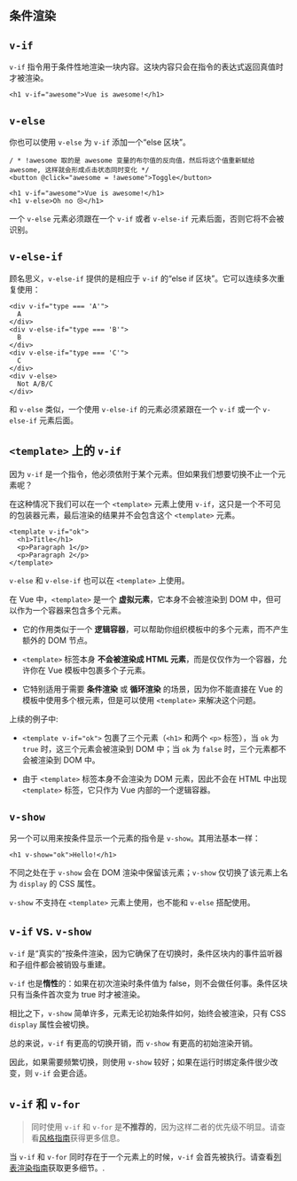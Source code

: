 ## 条件渲染

## `v-if`

`v-if` 指令用于条件性地渲染一块内容。这块内容只会在指令的表达式返回真值时才被渲染。

```vue
<h1 v-if="awesome">Vue is awesome!</h1>
```

## `v-else`

你也可以使用 `v-else` 为 `v-if` 添加一个“else 区块”。

```vue
/ * !awesome 取的是 awesome 变量的布尔值的反向值，然后将这个值重新赋给 awesome, 这样就会形成点击状态同时变化 */
<button @click="awesome = !awesome">Toggle</button>

<h1 v-if="awesome">Vue is awesome!</h1>
<h1 v-else>Oh no 😢</h1>
```

一个 `v-else` 元素必须跟在一个 `v-if` 或者 `v-else-if` 元素后面，否则它将不会被识别。

## `v-else-if`

顾名思义，`v-else-if` 提供的是相应于 `v-if` 的“else if 区块”。它可以连续多次重复使用：

```vue
<div v-if="type === 'A'">
  A
</div>
<div v-else-if="type === 'B'">
  B
</div>
<div v-else-if="type === 'C'">
  C
</div>
<div v-else>
  Not A/B/C
</div>
```

和 `v-else` 类似，一个使用 `v-else-if` 的元素必须紧跟在一个 `v-if` 或一个 `v-else-if` 元素后面。

## `<template>` 上的 `v-if`

因为 `v-if` 是一个指令，他必须依附于某个元素。但如果我们想要切换不止一个元素呢？

在这种情况下我们可以在一个 `<template>` 元素上使用 `v-if`，这只是一个不可见的包装器元素，最后渲染的结果并不会包含这个 `<template>` 元素。

```vue
<template v-if="ok">
  <h1>Title</h1>
  <p>Paragraph 1</p>
  <p>Paragraph 2</p>
</template>
```

`v-else` 和 `v-else-if` 也可以在 `<template>` 上使用。

在 Vue 中，`<template>` 是一个 **虚拟元素**，它本身不会被渲染到 DOM 中，但可以作为一个容器来包含多个元素。

- 它的作用类似于一个 **逻辑容器**，可以帮助你组织模板中的多个元素，而不产生额外的 DOM 节点。

- `<template>` 标签本身 **不会被渲染成 HTML 元素**，而是仅仅作为一个容器，允许你在 Vue 模板中包裹多个子元素。
- 它特别适用于需要 **条件渲染** 或 **循环渲染** 的场景，因为你不能直接在 Vue 的模板中使用多个根元素，但是可以使用 `<template>` 来解决这个问题。

上续的例子中: 

- `<template v-if="ok">` 包裹了三个元素（`<h1>` 和两个 `<p>` 标签），当 `ok` 为 `true` 时，这三个元素会被渲染到 DOM 中；当 `ok` 为 `false` 时，三个元素都不会被渲染到 DOM 中。

- 由于 `<template>` 标签本身不会渲染为 DOM 元素，因此不会在 HTML 中出现 `<template>` 标签，它只作为 Vue 内部的一个逻辑容器。



## `v-show`

另一个可以用来按条件显示一个元素的指令是 `v-show`。其用法基本一样：

```vue
<h1 v-show="ok">Hello!</h1>
```

不同之处在于 `v-show` 会在 DOM 渲染中保留该元素；`v-show` 仅切换了该元素上名为 `display` 的 CSS 属性。

`v-show` 不支持在 `<template>` 元素上使用，也不能和 `v-else` 搭配使用。



## `v-if`  vs. `v-show`

`v-if` 是“真实的”按条件渲染，因为它确保了在切换时，条件区块内的事件监听器和子组件都会被销毁与重建。

`v-if` 也是**惰性**的：如果在初次渲染时条件值为 false，则不会做任何事。条件区块只有当条件首次变为 true 时才被渲染。

相比之下，`v-show` 简单许多，元素无论初始条件如何，始终会被渲染，只有 CSS `display` 属性会被切换。

总的来说，`v-if` 有更高的切换开销，而 `v-show` 有更高的初始渲染开销。

因此，如果需要频繁切换，则使用 `v-show` 较好；如果在运行时绑定条件很少改变，则 `v-if` 会更合适。



## `v-if` 和 `v-for`

> 同时使用 `v-if` 和 `v-for` 是**不推荐的**，因为这样二者的优先级不明显。请查看[风格指南](https://cn.vuejs.org/style-guide/rules-essential.html#avoid-v-if-with-v-for)获得更多信息。

当 `v-if` 和 `v-for` 同时存在于一个元素上的时候，`v-if` 会首先被执行。请查看[列表渲染指南](https://cn.vuejs.org/guide/essentials/list.html#v-for-with-v-if)获取更多细节。.